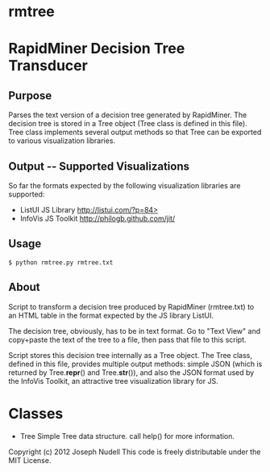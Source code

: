 rmtree
======

# RapidMiner Decision Tree Transducer

## Purpose
Parses the text version of a decision tree generated by RapidMiner. The
decision tree is stored in a Tree object (Tree class is defined in this
file). Tree class implements several output methods so that Tree can be
exported to various visualization libraries.

## Output -- Supported Visualizations
So far the formats expected by the following visualization libraries
are supported:
* ListUI JS Library       http://listui.com/?p=84>
* InfoVis JS Toolkit      http://philogb.github.com/jit/

## Usage

    $ python rmtree.py rmtree.txt 

## About
Script to transform a decision tree produced by RapidMiner (rmtree.txt)
to an HTML table in the format expected by the JS library ListUI.

The decision tree, obviously, has to be in text format. Go to "Text View"
and copy+paste the text of the tree to a file, then pass that file to this
script.

Script stores this decision tree internally as a Tree object. The Tree
class, defined in this file, provides multiple output methods: simple
JSON (which is returned by Tree.__repr__() and Tree.__str__()), and also
the JSON format used by the InfoVis Toolkit, an attractive tree visualization
library for JS.

# Classes
* Tree    Simple Tree data structure. call help() for more information.


Copyright (c) 2012 Joseph Nudell
This code is freely distributable under the MIT License.
